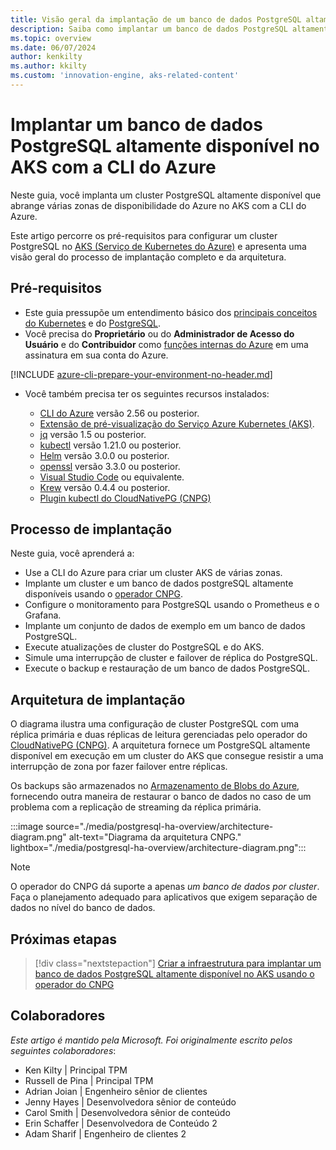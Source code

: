 ```yaml
---
title: Visão geral da implantação de um banco de dados PostgreSQL altamente disponível no AKS com a CLI do Azure
description: Saiba como implantar um banco de dados PostgreSQL altamente disponível no AKS usando o operador CloudNativePG.
ms.topic: overview
ms.date: 06/07/2024
author: kenkilty
ms.author: kkilty
ms.custom: 'innovation-engine, aks-related-content'
---
```

# Implantar um banco de dados PostgreSQL altamente disponível no AKS com a CLI do Azure

Neste guia, você implanta um cluster PostgreSQL altamente disponível que abrange várias zonas de disponibilidade do Azure no AKS com a CLI do Azure.

Este artigo percorre os pré-requisitos para configurar um cluster PostgreSQL no [AKS (Serviço de Kubernetes do Azure)][what-is-aks] e apresenta uma visão geral do processo de implantação completo e da arquitetura.

## Pré-requisitos

* Este guia pressupõe um entendimento básico dos [principais conceitos do Kubernetes][core-kubernetes-concepts] e do [PostgreSQL][postgresql].
* Você precisa do **Proprietário** ou do **Administrador de Acesso do Usuário** e do **Contribuidor** como [funções internas do Azure][azure-roles] em uma assinatura em sua conta do Azure.

[!INCLUDE [azure-cli-prepare-your-environment-no-header.md](~/reusable-content/azure-cli/azure-cli-prepare-your-environment-no-header.md)]

* Você também precisa ter os seguintes recursos instalados:

  * [CLI do Azure](/cli/azure/install-azure-cli) versão 2.56 ou posterior.
  * [Extensão de pré-visualização do Serviço Azure Kubernetes (AKS)][aks-preview].
  * [jq][jq] versão 1.5 ou posterior.
  * [kubectl][install-kubectl] versão 1.21.0 ou posterior.
  * [Helm][install-helm] versão 3.0.0 ou posterior.
  * [openssl][install-openssl] versão 3.3.0 ou posterior.
  * [Visual Studio Code][install-vscode] ou equivalente.
  * [Krew][install-krew] versão 0.4.4 ou posterior.
  * [Plugin kubectl do CloudNativePG (CNPG)][cnpg-plugin]

## Processo de implantação

Neste guia, você aprenderá a:

* Use a CLI do Azure para criar um cluster AKS de várias zonas.
* Implante um cluster e um banco de dados postgreSQL altamente disponíveis usando o [operador CNPG][cnpg-plugin].
* Configure o monitoramento para PostgreSQL usando o Prometheus e o Grafana.
* Implante um conjunto de dados de exemplo em um banco de dados PostgreSQL.
* Execute atualizações de cluster do PostgreSQL e do AKS.
* Simule uma interrupção de cluster e failover de réplica do PostgreSQL.
* Execute o backup e restauração de um banco de dados PostgreSQL.

## Arquitetura de implantação

O diagrama ilustra uma configuração de cluster PostgreSQL com uma réplica primária e duas réplicas de leitura gerenciadas pelo operador do [CloudNativePG (CNPG)](https://cloudnative-pg.io/). A arquitetura fornece um PostgreSQL altamente disponível em execução em um cluster do AKS que consegue resistir a uma interrupção de zona por fazer failover entre réplicas.

Os backups são armazenados no [Armazenamento de Blobs do Azure](/azure/storage/blobs/), fornecendo outra maneira de restaurar o banco de dados no caso de um problema com a replicação de streaming da réplica primária.

:::image source="./media/postgresql-ha-overview/architecture-diagram.png" alt-text="Diagrama da arquitetura CNPG." lightbox="./media/postgresql-ha-overview/architecture-diagram.png":::

> [!NOTE]
> O operador do CNPG dá suporte a apenas *um banco de dados por cluster*. Faça o planejamento adequado para aplicativos que exigem separação de dados no nível do banco de dados.

## Próximas etapas

> [!div class="nextstepaction"]
> [Criar a infraestrutura para implantar um banco de dados PostgreSQL altamente disponível no AKS usando o operador do CNPG][create-infrastructure]

## Colaboradores

*Este artigo é mantido pela Microsoft. Foi originalmente escrito pelos seguintes colaboradores*:

* Ken Kilty | Principal TPM
* Russell de Pina | Principal TPM
* Adrian Joian | Engenheiro sênior de clientes
* Jenny Hayes | Desenvolvedora sênior de conteúdo
* Carol Smith | Desenvolvedora sênior de conteúdo
* Erin Schaffer | Desenvolvedora de Conteúdo 2
* Adam Sharif | Engenheiro de clientes 2

<!-- LINKS -->
[what-is-aks]: ./what-is-aks.md
[postgresql]: https://www.postgresql.org/
[core-kubernetes-concepts]: ./concepts-clusters-workloads.md
[azure-roles]: ../role-based-access-control/built-in-roles.md
[aks-preview]: ./draft.md#install-the-aks-preview-azure-cli-extension
[jq]: https://jqlang.github.io/jq/
[install-kubectl]: https://kubernetes.io/docs/tasks/tools/install-kubectl/
[install-helm]: https://helm.sh/docs/intro/install/
[install-openssl]: https://www.openssl.org/
[install-vscode]: https://code.visualstudio.com/Download
[install-krew]: https://krew.sigs.k8s.io/
[cnpg-plugin]: https://cloudnative-pg.io/documentation/current/kubectl-plugin/#using-krew
[create-infrastructure]: ./create-postgresql-ha.md
